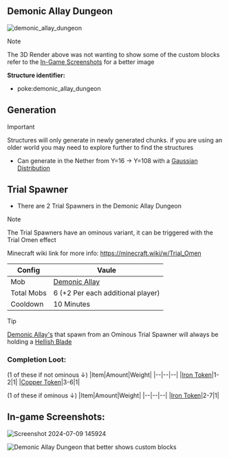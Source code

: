## Demonic Allay Dungeon
![demonic_allay_dungeon](https://github.com/ItsMePok/PFE/assets/136857747/4439e000-6fb5-4bc2-ba3b-3f053c50b9f3)

> [!NOTE]
> The 3D Render above was not wanting to show some of the custom blocks refer to the [In-Game Screenshots](https://github.com/ItsMePok/PFE/wiki/Demonic-Allay-Dungeon#in-game-screenshots) for a better image

**Structure identifier:**
* poke:demonic_allay_dungeon
## Generation
> [!IMPORTANT]
> Structures will only generate in newly generated chunks. if you are using an older world you may need to explore further to find the structures

* Can generate in the Nether from Y=16 -> Y=108 with a [Gaussian Distribution](https://en.wikipedia.org/wiki/Normal_distribution)

## Trial Spawner
* There are 2 Trial Spawners in the Demonic Allay Dungeon

> [!NOTE]
> The Trial Spawners have an ominous variant, it can be triggered with the Trial Omen effect
> 
> Minecraft wiki link for more info: https://minecraft.wiki/w/Trial_Omen

|Config|Vaule|
|--|--|
|Mob|[Demonic Allay](https://github.com/ItsMePok/PFE/wiki/Demonic-Allay)|
|Total Mobs|6 (+2 Per each additional player)|
|Cooldown|10 Minutes|
> [!TIP]
> [Demonic Allay's](https://github.com/ItsMePok/PFE/wiki/Demonic-Allay) that spawn from an Ominous Trial Spawner will always be holding a [Hellish Blade](https://github.com/ItsMePok/PFE/wiki/Hellish-Blade)

### Completion Loot:
(1 of these if not ominous ↓)
|Item|Amount|Weight|
|--|--|--|
|[Iron Token](https://github.com/ItsMePok/PFE/wiki/Iron-Token)|1-2|1|
|[Copper Token](https://github.com/ItsMePok/PFE/wiki/Copper-Token)|3-6|1|

(1 of these if ominous ↓)
|Item|Amount|Weight|
|--|--|--|
|[Iron Token](https://github.com/ItsMePok/PFE/wiki/Iron-Token)|2-7|1|


## In-game Screenshots:
![Screenshot 2024-07-09 145924](https://github.com/ItsMePok/PFE/assets/136857747/604da467-34ca-4904-a8e1-20a383077224)

![Demonic Allay Dungeon that better shows custom blocks](https://github.com/ItsMePok/PFE/assets/136857747/efcc1a95-9708-4bb3-aaa8-6009d8956aa4)
